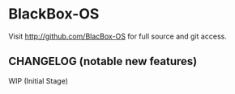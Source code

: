 BlackBox-OS
===============

Visit http://github.com/BlacBox-OS for full source and git access.


CHANGELOG (notable new features)
---------

WIP (Initial Stage)
